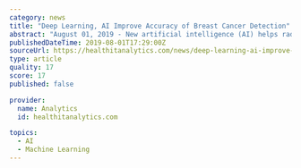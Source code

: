 ```yaml
---
category: news
title: "Deep Learning, AI Improve Accuracy of Breast Cancer Detection"
abstract: "August 01, 2019 - New artificial intelligence (AI) helps radiologists more accurately read breast cancer screening images through deep learning models. The model read and interpreted the findings of digital breast tomosynthesis (DBT) images, three ..."
publishedDateTime: 2019-08-01T17:29:00Z
sourceUrl: https://healthitanalytics.com/news/deep-learning-ai-improve-accuracy-of-breast-cancer-detection
type: article
quality: 17
score: 17
published: false

provider:
  name: Analytics
  id: healthitanalytics.com

topics:
  - AI
  - Machine Learning
---
```

